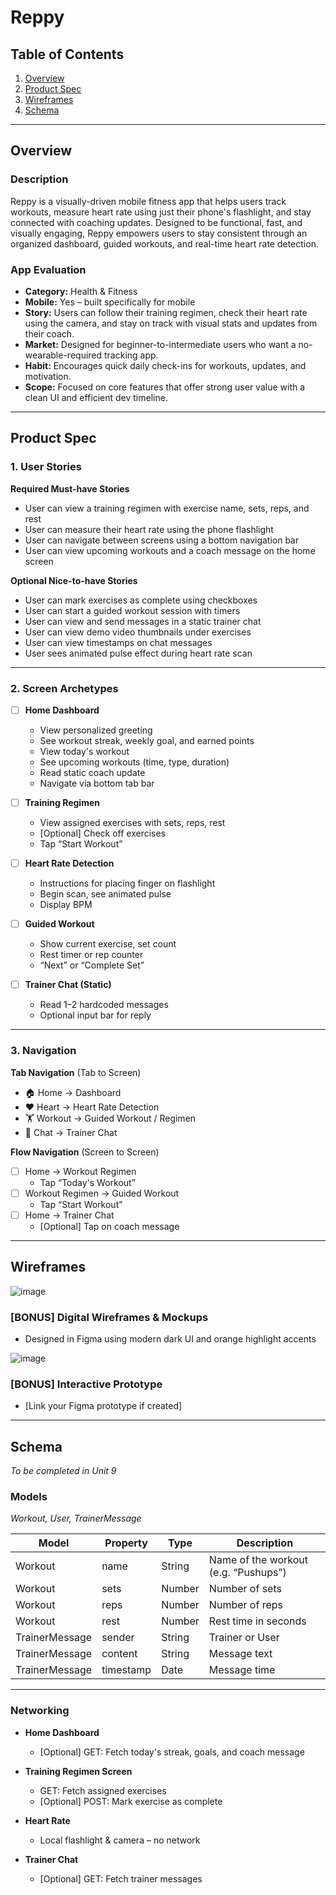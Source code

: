 # Reppy

## Table of Contents

1. [Overview](#Overview)  
2. [Product Spec](#Product-spec)  
3. [Wireframes](#Wireframes)  
4. [Schema](#Schema)  

---

## Overview

### Description

Reppy is a visually-driven mobile fitness app that helps users track workouts, measure heart rate using just their phone's flashlight, and stay connected with coaching updates. Designed to be functional, fast, and visually engaging, Reppy empowers users to stay consistent through an organized dashboard, guided workouts, and real-time heart rate detection.

### App Evaluation

- **Category:** Health & Fitness  
- **Mobile:** Yes – built specifically for mobile  
- **Story:** Users can follow their training regimen, check their heart rate using the camera, and stay on track with visual stats and updates from their coach.  
- **Market:** Designed for beginner-to-intermediate users who want a no-wearable-required tracking app.  
- **Habit:** Encourages quick daily check-ins for workouts, updates, and motivation.  
- **Scope:** Focused on core features that offer strong user value with a clean UI and efficient dev timeline.

---

## Product Spec

### 1. User Stories

**Required Must-have Stories**  
* User can view a training regimen with exercise name, sets, reps, and rest  
* User can measure their heart rate using the phone flashlight  
* User can navigate between screens using a bottom navigation bar  
* User can view upcoming workouts and a coach message on the home screen  

**Optional Nice-to-have Stories**  
* User can mark exercises as complete using checkboxes  
* User can start a guided workout session with timers  
* User can view and send messages in a static trainer chat  
* User can view demo video thumbnails under exercises  
* User can view timestamps on chat messages  
* User sees animated pulse effect during heart rate scan  

---

### 2. Screen Archetypes

- [ ] **Home Dashboard**  
  * View personalized greeting  
  * See workout streak, weekly goal, and earned points  
  * View today's workout  
  * See upcoming workouts (time, type, duration)  
  * Read static coach update  
  * Navigate via bottom tab bar  

- [ ] **Training Regimen**  
  * View assigned exercises with sets, reps, rest  
  * [Optional] Check off exercises  
  * Tap “Start Workout”  

- [ ] **Heart Rate Detection**  
  * Instructions for placing finger on flashlight  
  * Begin scan, see animated pulse  
  * Display BPM  

- [ ] **Guided Workout**  
  * Show current exercise, set count  
  * Rest timer or rep counter  
  * “Next” or “Complete Set”  

- [ ] **Trainer Chat (Static)**  
  * Read 1–2 hardcoded messages  
  * Optional input bar for reply  

---

### 3. Navigation

**Tab Navigation** (Tab to Screen)

* 🏠 Home → Dashboard  
* ❤️ Heart → Heart Rate Detection  
* 🏋️ Workout → Guided Workout / Regimen  
* 💬 Chat → Trainer Chat  

**Flow Navigation** (Screen to Screen)

- [ ] Home → Workout Regimen  
  * Tap “Today's Workout”  
- [ ] Workout Regimen → Guided Workout  
  * Tap “Start Workout”  
- [ ] Home → Trainer Chat  
  * [Optional] Tap on coach message  

---

## Wireframes

![image](https://github.com/user-attachments/assets/cfb141b5-0775-45d9-8bf0-eafe55bfc4d1)


### [BONUS] Digital Wireframes & Mockups  
- Designed in Figma using modern dark UI and orange highlight accents

![image](https://github.com/user-attachments/assets/e66b0422-3c3f-4189-b63c-d1a8dee63e27)


### [BONUS] Interactive Prototype  
- [Link your Figma prototype if created]

---

## Schema 

_To be completed in Unit 9_

### Models  
*Workout, User, TrainerMessage*

| Model | Property | Type     | Description                      |
|-------|----------|----------|----------------------------------|
| Workout | name | String | Name of the workout (e.g. “Pushups”) |
| Workout | sets | Number | Number of sets |
| Workout | reps | Number | Number of reps |
| Workout | rest | Number | Rest time in seconds |
| TrainerMessage | sender | String | Trainer or User |
| TrainerMessage | content | String | Message text |
| TrainerMessage | timestamp | Date | Message time |

---

### Networking

- **Home Dashboard**
  - [Optional] GET: Fetch today's streak, goals, and coach message  

- **Training Regimen Screen**
  - GET: Fetch assigned exercises  
  - [Optional] POST: Mark exercise as complete  

- **Heart Rate**
  - Local flashlight & camera – no network  

- **Trainer Chat**
  - [Optional] GET: Fetch trainer messages  
